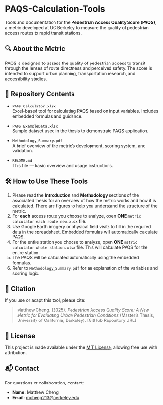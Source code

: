 # PAQS-Calculation-Tools
Tools and documentation for the **Pedestrian Access Quality Score (PAQS)**, a metric developed at UC Berkeley to measure the quality of pedestrian access routes to rapid transit stations.

## 🔍 About the Metric
PAQS is designed to assess the quality of pedestrian access to transit through the lenses of route directness and perceived safety. The score is intended to support urban planning, transportation research, and accessibility studies.

## 📁 Repository Contents
- `PAQS_Calculator.xlsx`  
  Excel-based tool for calculating PAQS based on input variables. Includes embedded formulas and guidance.
  
- `PAQS_ExampleData.xlsx`  
  Sample dataset used in the thesis to demonstrate PAQS application.
  
- `Methodology_Summary.pdf`  
  A brief overview of the metric’s development, scoring system, and validation.

- `README.md`  
  This file — basic overview and usage instructions.

## 🛠️ How to Use These Tools
1. Please read the **Introduction** and **Methodology** sections of the associated thesis for an overview of how the metric works and how it is calculated. There are figures to help you understand the structure of the metric.
2. For **each** access route you choose to analyze, open **ONE** `metric calculator each route new.xlsx` file.
3. Use Google Earth imagery or physical field visits to fill in the required data in the spreadsheet. Embedded formulas will automatically calculate PAQS.
4. For the entire station you choose to analyze, open **ONE** `metric calculator whole station.xlsx` file. This will calculate PAQS for the entire station.
5. The PAQS will be calculated automatically using the embedded formulas.
6. Refer to `Methodology_Summary.pdf` for an explanation of the variables and scoring logic.

## 📖 Citation
If you use or adapt this tool, please cite:

> Matthew Cheng. (2025). *Pedestrian Access Quality Score: A New Metric for Evaluating Urban Pedestrian Conditions* (Master’s Thesis, University of California, Berkeley). [GitHub Repository URL]

## 🧾 License
This project is made available under the [MIT License](LICENSE), allowing free use with attribution.

## 📬 Contact
For questions or collaboration, contact:
- **Name**: Matthew Cheng  
- **Email**: mcheng213@berkeley.edu 
